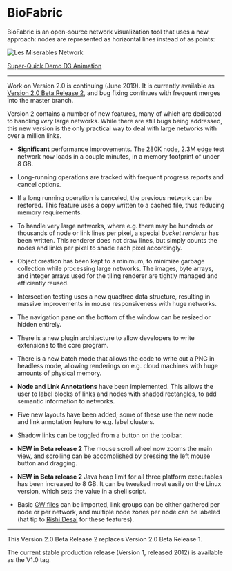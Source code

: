 BioFabric
=========

BioFabric is an open-source network visualization tool that uses a new approach: nodes are represented as horizontal lines instead of as points:

![Les Miserables Network](http://www.biofabric.org/gallery/images/LesMiz1024.png)

[Super-Quick Demo D3 Animation](http://www.biofabric.org/gallery/pages/SuperQuickBioFabric.html)

---


Work on Version 2.0 is continuing (June 2019). It is currently available as [Version 2.0 Beta Release 2](https://github.com/wjrl/BioFabric/releases/tag/V2.0Beta2), and bug fixing continues with frequent merges into the master branch.

Version 2 contains a number of new features, many of which are dedicated to handling *very* large networks. While there are still bugs being addressed, this new version is the only practical way to deal with large networks with over a million links.

* **Significant** performance improvements. The 280K node, 2.3M edge test network now loads in a couple minutes, in a memory footprint of under 8 GB.

* Long-running operations are tracked with frequent progress reports and cancel options.

* If a long running operation is canceled, the previous network can be restored. This feature uses a copy written to a cached file, thus reducing memory requirements.

* To handle very large networks, where e.g. there may be hundreds or thousands of node or link lines per pixel, a special *bucket renderer* has been written. This renderer does not draw lines, but simply counts the nodes and links per pixel to shade each pixel accordingly.

* Object creation has been kept to a minimum, to minimize garbage collection while processing large networks. The images, byte arrays, and integer arrays used for the tiling renderer are tightly managed and efficiently reused.   

* Intersection testing uses a new quadtree data structure, resulting in massive improvements in mouse responsiveness with huge networks. 

* The navigation pane on the bottom of the window can be resized or hidden entirely.

* There is a new plugin architecture to allow developers to write extensions to the core program.

* There is a new batch mode that allows the code to write out a PNG in headless mode, allowing renderings on e.g. cloud machines with huge amounts of physical memory.

* **Node and Link Annotations** have been implemented. This allows the user to label blocks of links and nodes with shaded rectangles, to add semantic information to networks.

* Five new layouts have been added; some of these use the new node and link annotation feature to e.g. label clusters.

* Shadow links can be toggled from a button on the toolbar.

* **NEW in Beta release 2** The mouse scroll wheel now zooms the main view, and scrolling can be accomplished by pressing the left mouse button and dragging.

* **NEW in Beta release 2** Java heap limit for all three platform executables has been increased to 8 GB. It can be tweaked most easily on the Linux version, which sets the value in a shell script. 

* Basic [GW files](http://www.algorithmic-solutions.info/leda_manual/GW.html) can be imported, link groups can be either gathered per node or per network, and multiple node zones per node can be labeled (hat tip to [Rishi Desai](https://github.com/RishiDesai) for these features).

---

This Version 2.0 Beta Release 2 replaces Version 2.0 Beta Release 1.

The current stable production release (Version 1, released 2012) is available as the V1.0 tag.

